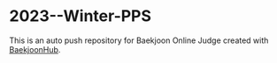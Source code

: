 # 2023--Winter-PPS
This is an auto push repository for Baekjoon Online Judge created with [BaekjoonHub](https://github.com/BaekjoonHub/BaekjoonHub).
